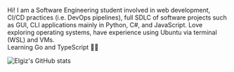 Hi! I am a Software Engineering student involved in web development, CI/CD practices (i.e. DevOps pipelines), full SDLC of software projects such as GUI, CLI applications mainly in Python, C#, and JavaScript. Love exploring operating systems, have experience using Ubuntu via terminal (WSL) and VMs.  
Learning Go and TypeScript 👨‍💻

![Elgiz's GitHub stats](https://github-readme-stats.vercel.app/api?username=elgizabbasov&show_icons=true&theme=react)
